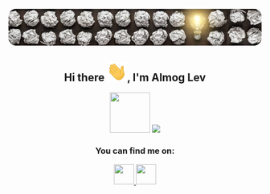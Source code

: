   ![](innovation-narrow-round.png)
<html>
  <!--<div align="center">
    <img src="https://github.com/raghavk16/raghavk16/blob/master/octo.gif" alt="GitHub Logo" width="120" height="120" />
  </div>-->

  <h2 align="center">Hi there <img src="https://raw.githubusercontent.com/ABSphreak/ABSphreak/master/gifs/Hi.gif" width="40px">, I'm Almog Lev</h2>

  <div>
    <p align="center">
      <a href="https://www.github.com/almoglev" target="_blank"><img src="https://github.com/raghavk16/raghavk16/blob/master/octo.gif" width="80" height="80"/></a>
      <img src="https://readme-typing-svg.herokuapp.com/?lines=Software%20Engineer%20at%20WSC%20Sports;Holding%20B.Sc.%20in%20Computer%20Science;Always%20learning%20new%20technologies&font=Fira%20Code&center=true&width=380&height=45&color=f75c7e&vCenter=true&size=18"></a>
    </p>
  </div>
  
<div align="center">
  <h3 align="center">You can find me on:</h3>
  <a href="https://www.linkedin.com/in/almoglev" target="_blank">
    <img src="https://img.icons8.com/external-tal-revivo-color-tal-revivo/24/000000/external-linkedin-in-logo-used-for-professional-networking-logo-color-tal-revivo.png" width="40" height="40"/>
  </a>
  <a href="https://almoglev.github.io/" target="_blank"><img src="https://img.icons8.com/cotton/64/000000/website--v1.png" width="40" height="40"/></a>
</div>
  
</html>
